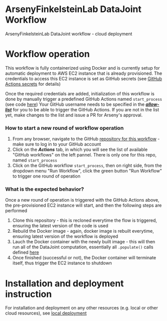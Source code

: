 # ArsenyFinkelsteinLab DataJoint Workflow
ArsenyFinkelsteinLab DataJoint workflow - cloud deployment

# Workflow operation

This workflow is fully containerized using Docker and is currently setup for automatic deployment to AWS EC2 instance that is already provisioned. 
The credentials to access this EC2 instance is set as GitHub secrets (see [GitHub Actions secrets](./.github/workflows/start_process.README.md) for details)

Once the required credentials are added, initialization of this workflow is done by manually trigger a predefined GitHub Actions named `start_process` (see code [here](./.github/workflows/start_process.yaml))
Your GitHub username needs to be specified in the [***allow-list***](./.github/workflows/start_process_allow_list) for you to be able to trigger the GitHub Actions. If you are not in the list yet, make changes to the list and issue a PR for Arseny's approval. 

### How to start a new round of workflow operation

1. From any browser, navigate to the GitHub [repository for this workflow](https://github.com/ArsenyFinkelsteinLab/DJ_cloud) - make sure to log in to your GitHub account
2. Click on the ***Actions*** tab, in which you will see the list of available "GitHub workflows" on the left pannel. There is only one for this repo, named `start_process`
3. Click on the GitHub workflow `start_process`, then on right side, from the dropdown menu "Run Workflow", click the green button "Run Workflow" to trigger one round of operation

### What is the expected behavior?
Once a new round of operation is triggered with the GitHub Actions above, the pre-provisioned EC2 instance will start, and then the following steps are performed
1. Clone this repository - this is recloned everytime the flow is triggered, ensuring the latest version of the code is used
2. Rebuild the Docker image - again, docker image is rebuilt everytime, ensuring latest version of the workflow is deployed
3. Lauch the Docker container with the newly built image - this will then run all of the DataJoint computation, essentially all `.populate()` calls defined [here](https://github.com/ArsenyFinkelsteinLab/DJ_cloud/blob/main/workflow/populate/worker.py#L27)
4. Once finished (successful or not), the Docker container will terminate itself, thus trigger the EC2 instance to shutdown

# Installation and deployment instruction
For installation and deployment on any other resources (e.g. local or other cloud resources), see [local deployment](./docs/local_installation_and_deployment.md)